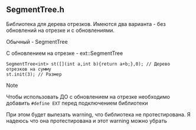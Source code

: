 ## SegmentTree.h

Библиотека для дерева отрезков. 
Имеются два варианта - без обновлений на отрезке и с обновлениями. 

Обычный - SegmentTree

С обновлением на отрезке - ext::SegmentTree

```
SegmentTree<int> st([](int a,int b){return a+b;},0); // Дерево отрезков на сумму
st.init(3); // Размер
```
> [!NOTE]
> Чтобы использовать ДО с обновлением на отрезке необходимо добавить ```#define EXT``` перед подключением библиотеки
> 
> При этом будет вылезать warning, что библиотека не протестирована. Я надеюсь что она протестирована и этот warning можно убрать
